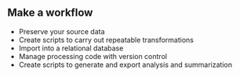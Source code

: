 ## Make a workflow

* Preserve your source data
* Create scripts to carry out repeatable transformations
* Import into a relational database
* Manage processing code with version control
* Create scripts to generate and export analysis and summarization
